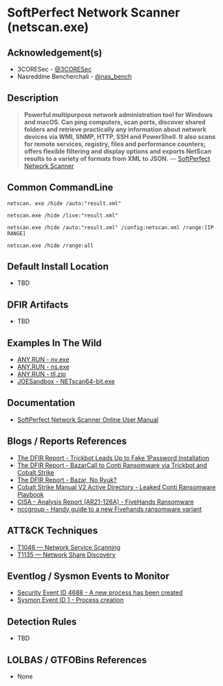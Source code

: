 # SoftPerfect Network Scanner (netscan.exe)

## Acknowledgement(s)

- 3CORESec - [@3CORESec](https://twitter.com/3CORESec)
- Nasreddine Bencherchali - [@nas_bench](https://twitter.com/nas_bench)

## Description

> **Powerful multipurpose network administration tool for Windows and macOS. Can ping computers, scan ports, discover shared folders and retrieve practically any information about network devices via WMI, SNMP, HTTP, SSH and PowerShell. It also scans for remote services, registry, files and performance counters; offers flexible filtering and display options and exports NetScan results to a variety of formats from XML to JSON.** — [SoftPerfect Network Scanner](https://www.softperfect.com/products/networkscanner/)

## Common CommandLine

```batch
netscan. exe /hide /auto:"result.xml"

netscan.exe /hide /live:"result.xml"

netscan.exe /hide /auto:"result.xml" /config:netscan.xml /range:[IP RANGE]

netscan.exe /hide /range:all
```

## Default Install Location

- TBD

## DFIR Artifacts

- TBD

## Examples In The Wild

- [ANY.RUN - nv.exe](https://app.any.run/tasks/b84f4cbb-e5a3-432d-a842-771e5805938f/)
- [ANY.RUN - ns.exe](https://app.any.run/tasks/97125f23-4d77-4b9d-b294-d58445b9ff30/)
- [ANY.RUN - tll.zip](https://app.any.run/tasks/0ac70424-96fd-4731-a4f1-ad25c86c802a/)
- [JOESandbox - NETscan64-bit.exe](https://www.joesandbox.com/analysis/241436/1/html)

## Documentation

- [SoftPerfect Network Scanner Online User Manual](https://www.softperfect.com/products/networkscanner/manual/)

## Blogs / Reports References

- [The DFIR Report  - Trickbot Leads Up to Fake 1Password Installation](https://thedfirreport.com/2021/08/16/trickbot-leads-up-to-fake-1password-installation/)
- [The DFIR Report  - BazarCall to Conti Ransomware via Trickbot and Cobalt Strike](https://thedfirreport.com/2021/08/01/bazarcall-to-conti-ransomware-via-trickbot-and-cobalt-strike/)
- [The DFIR Report  - Bazar, No Ryuk?](https://thedfirreport.com/2021/01/31/bazar-no-ryuk/)
- [Cobalt Strike Manual V2 Active Directory - Leaked Conti Ransomware Playbook](https://github.com/silence-is-best/files)
- [CISA - Analysis Report (AR21-126A) - FiveHands Ransomware](https://us-cert.cisa.gov/ncas/analysis-reports/ar21-126a)
- [nccgroup - Handy guide to a new Fivehands ransomware variant](https://research.nccgroup.com/2021/06/15/handy-guide-to-a-new-fivehands-ransomware-variant/)

## ATT&CK Techniques

- [T1046 — Network Service Scanning](https://attack.mitre.org/techniques/T1046/)
- [T1135 — Network Share Discovery](https://attack.mitre.org/versions/v9/techniques/T1135/)

## Eventlog / Sysmon Events to Monitor

- [Security Event ID 4688 - A new process has been created](https://www.ultimatewindowssecurity.com/securitylog/encyclopedia/event.aspx?eventID=4688)
- [Sysmon Event ID 1 - Process creation](https://www.ultimatewindowssecurity.com/securitylog/encyclopedia/event.aspx?eventid=90001)

## Detection Rules

- TBD

## LOLBAS / GTFOBins References

- None
